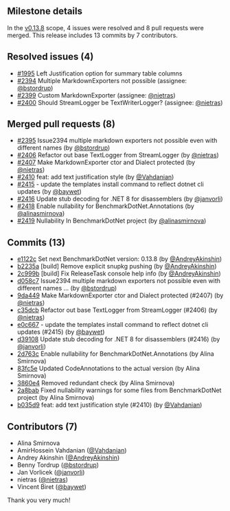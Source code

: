 ## Milestone details

In the [v0.13.8](https://github.com/dotnet/BenchmarkDotNet/issues?q=milestone:v0.13.8) scope, 
4 issues were resolved and 8 pull requests were merged.
This release includes 13 commits by 7 contributors.

## Resolved issues (4)

* [#1995](https://github.com/dotnet/BenchmarkDotNet/issues/1995) Left Justification option for summary table columns
* [#2394](https://github.com/dotnet/BenchmarkDotNet/issues/2394) Multiple MarkdownExporters not possible (assignee: [@bstordrup](https://github.com/bstordrup))
* [#2399](https://github.com/dotnet/BenchmarkDotNet/issues/2399) Custom MarkdownExporter (assignee: [@nietras](https://github.com/nietras))
* [#2400](https://github.com/dotnet/BenchmarkDotNet/issues/2400) Should StreamLogger be TextWriterLogger? (assignee: [@nietras](https://github.com/nietras))

## Merged pull requests (8)

* [#2395](https://github.com/dotnet/BenchmarkDotNet/pull/2395) Issue2394 multiple markdown exporters not possible even with different names (by [@bstordrup](https://github.com/bstordrup))
* [#2406](https://github.com/dotnet/BenchmarkDotNet/pull/2406) Refactor out base TextLogger from StreamLogger (by [@nietras](https://github.com/nietras))
* [#2407](https://github.com/dotnet/BenchmarkDotNet/pull/2407) Make MarkdownExporter ctor and Dialect protected (by [@nietras](https://github.com/nietras))
* [#2410](https://github.com/dotnet/BenchmarkDotNet/pull/2410) feat: add text justification style (by [@Vahdanian](https://github.com/Vahdanian))
* [#2415](https://github.com/dotnet/BenchmarkDotNet/pull/2415) - update the templates install command to reflect dotnet cli updates (by [@baywet](https://github.com/baywet))
* [#2416](https://github.com/dotnet/BenchmarkDotNet/pull/2416) Update stub decoding for .NET 8 for disassemblers (by [@janvorli](https://github.com/janvorli))
* [#2418](https://github.com/dotnet/BenchmarkDotNet/pull/2418) Enable nullability for BenchmarkDotNet.Annotations (by [@alinasmirnova](https://github.com/alinasmirnova))
* [#2419](https://github.com/dotnet/BenchmarkDotNet/pull/2419) Nullability In BenchmarkDotNet project (by [@alinasmirnova](https://github.com/alinasmirnova))

## Commits (13)

* [e1122c](https://github.com/dotnet/BenchmarkDotNet/commit/e1122c4cdd743724ca81014decd8dfec8513b3fa) Set next BenchmarkDotNet version: 0.13.8 (by [@AndreyAkinshin](https://github.com/AndreyAkinshin))
* [b2235a](https://github.com/dotnet/BenchmarkDotNet/commit/b2235af5a4003bfd2d0ff659acf13fcaa0da3cbc) [build] Remove explicit snupkg pushing (by [@AndreyAkinshin](https://github.com/AndreyAkinshin))
* [2c999b](https://github.com/dotnet/BenchmarkDotNet/commit/2c999b9a2396a2c8138fa6e5ec093c6f35326b6a) [build] Fix ReleaseTask console help info (by [@AndreyAkinshin](https://github.com/AndreyAkinshin))
* [d058c7](https://github.com/dotnet/BenchmarkDotNet/commit/d058c7b6ff2434e96f177f976a0ce06e1a1643b7) Issue2394 multiple markdown exporters not possible even with different names ... (by [@bstordrup](https://github.com/bstordrup))
* [9da449](https://github.com/dotnet/BenchmarkDotNet/commit/9da44973da1443353815fd97ab4a84346a518c2a) Make MarkdownExporter ctor and Dialect protected (#2407) (by [@nietras](https://github.com/nietras))
* [c35dcb](https://github.com/dotnet/BenchmarkDotNet/commit/c35dcb2b949096d257c743672ce7f2fd276828ad) Refactor out base TextLogger from StreamLogger (#2406) (by [@nietras](https://github.com/nietras))
* [e0c667](https://github.com/dotnet/BenchmarkDotNet/commit/e0c667f6363e75f4e18e34767b6211d360962873) - update the templates install command to reflect dotnet cli updates (#2415) (by [@baywet](https://github.com/baywet))
* [d39108](https://github.com/dotnet/BenchmarkDotNet/commit/d391085c4a3298d3f9223197f986823f01c34e37) Update stub decoding for .NET 8 for disassemblers (#2416) (by [@janvorli](https://github.com/janvorli))
* [2d763c](https://github.com/dotnet/BenchmarkDotNet/commit/2d763cf1dfabd90bb47d169981aca2f0269f6a02) Enable nullability for BenchmarkDotNet.Annotations (by Alina Smirnova)
* [83fc5e](https://github.com/dotnet/BenchmarkDotNet/commit/83fc5ed5433109a7129f696cbe6ab35fd6e0810f) Updated CodeAnnotations to the actual version (by Alina Smirnova)
* [3860e4](https://github.com/dotnet/BenchmarkDotNet/commit/3860e4a0ec9de82f5addc750633ac0f7b470e08b) Removed redundant check (by Alina Smirnova)
* [2a8bab](https://github.com/dotnet/BenchmarkDotNet/commit/2a8bab554774fbd1d100a148846332a28a717ca1) Fixed nullability warnings for some files from BenchmarkDotNet project (by Alina Smirnova)
* [b035d9](https://github.com/dotnet/BenchmarkDotNet/commit/b035d90c481bbbb8b8cd56daa5ca5730e2309797) feat: add text justification style (#2410) (by [@Vahdanian](https://github.com/Vahdanian))

## Contributors (7)

* Alina Smirnova
* AmirHossein Vahdanian ([@Vahdanian](https://github.com/Vahdanian))
* Andrey Akinshin ([@AndreyAkinshin](https://github.com/AndreyAkinshin))
* Benny Tordrup ([@bstordrup](https://github.com/bstordrup))
* Jan Vorlicek ([@janvorli](https://github.com/janvorli))
* nietras ([@nietras](https://github.com/nietras))
* Vincent Biret ([@baywet](https://github.com/baywet))

Thank you very much!

